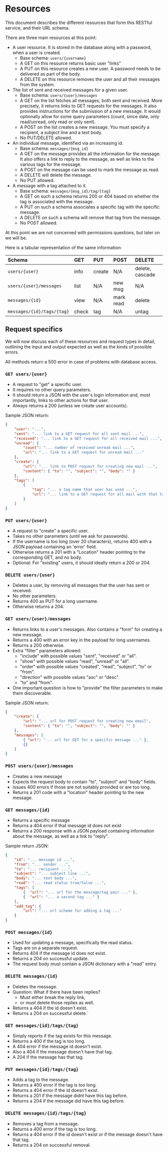 # Resources

This document describes the different resources that form this RESTful service, and their URL schema.

There are three main resources at this point:

- A user resource. It is stored in the database along with a password, when a user is created.
    - Base schema: `users/{username}`
    - A GET on this resource returns basic user "links"
    - A PUT on this resource creates a new user. A password needs to be delivered as part of the body.
    - A DELETE on this resource removes the user and all their messages from the system.
- The list of sent and received messages for a given user.
    - Base schema: `users/{user}/messages`
    - A GET on the list fetches all messages, both sent and received. More precisely, it returns links to GET requests for the messages. It also provides instructions for the submission of a new message. It would optionally allow for some query parameters (count, since date, only read/unread, only read or only sent).
    - A POST on the list creates a new message. You must specify a recipient, a subject line and a text body.
    - No PUT/DELETE allowed.
- An individual message, identified via an increasing id.
    - Base schema: `messages/{msg_id}`
    - A GET on the message provides all the information for the message. It also offers a link to reply to the message, as well as links to the various tags for the message.
    - A POST on the message can be used to mark the message as read.
    - A DELETE will delete the message.
    - No PUT allowed.
- A message with a tag attached to it.
    - Base schema: `messages/{msg_id}/tag/{tag}`
    - A GET on such a schema returns 200 or 404 based on whether the tag is associated with the message.
    - A PUT on such a schema associates a specific tag with the specific message.
    - A DELETE on such a schema will remove that tag from the message.
    - No POST allowed.

At this point we are not concerned with permissions questions, but later on we will be.

Here is a tabular representation of the same information:

| Schema                     | GET   | PUT    | POST      | DELETE          |
| :-----------------------   | :---- | :--    | :-------- | :-------------- |
| `users/{user}`             | info  | create | N/A       | delete, cascade |
| `users/{user}/messages`    | list  | N/A    | new msg   | N/A             |
| `messages/{id}`            | view  | N/A    | mark read | delete          |
| `messages/{id}/tags/{tag}` | check | tag    | N/A       | untag           |

## Request specifics

We will now discuss each of these resources and request types in detail, outlining the input and output expected as well as the kinds of possible errors.

All methods return a 500 error in case of problems with database access.

### `GET users/{user}`

- A request to "get" a specific user.
- It requires no other query parameters.
- It should return a JSON with the user's login information and, most importantly, links to other actions for that user.
- Always returns a 200 (unless we create user accounts).

Sample JSON return:
```json
{
    "user": "...",
    "sent": "... link to a GET request for all sent mail ...",
    "received": "... link to a GET request for all received mail ...",
    "unread": {
        "count": "... number of received unread mail ...",
        "url": "... link to a GET request for unread mail ..."
    },
    "create": {
        "url": "... link to POST request for creating new mail ...",
        "content": { "to": "", "subject": "", "body": "" }
    },
    "tags": [
        {
            "tag": "... a tag name that user has used ...",
            "url": "... link to a GET request for all mail with that tag ..."
        }
    ]
}
```

### `PUT users/{user}`

- A request to "create" a specific user.
- Takes no other parameters (until we ask for passwords).
- If the username is too long (over 20 characters), returns 400 with a JSON payload containing an 'error' field.
- Otherwise returns a 201 with a "Location" header pointing to the corresponding GET, and no body.
- Optional: For "existing" users, it should ideally return a 200 or 204.

### `DELETE users/{user}`

- Deletes a user, by removing all messages that the user has sent or received.
- No other parameters.
- Returns 400 as PUT for a long username.
- Otherwise returns a 204.

### `GET users/{user}/messages`

- Returns links to a user's messages. Also contains a "form" for creating a new message.
- Returns a 400 with an error key in the payload for long usernames.
- Returns a 200 otherwise.
- Extra "filter" parameters allowed:
    - "include" with possible values "sent", "received" or "all".
    - "show" with possible values "read", "unread" or "all".
    - "order" with possible values "created", "read", "subject", "to" or "from".
    - "direction" with possible values "asc" or "desc".
    - "to" and "from".
- One important question is how to "provide" the filter parameters to make them discoverable.

Sample JSON return:
```json
{
    "create": {
        "url": "... url for POST request for creating new email",
        "content": { "to": "", "subject": "", "body": "" }
    },
    "messages": [
        { "url": "... url for GET for a specific message ..." },
        {}
    ]
}
```

### `POST users/{user}/messages`

- Creates a new message
- Expects the request body to contain "to", "subject" and "body" fields.
- Issues 400 errors if those are not suitably provided or are too long.
- Returns a 201 code with a "location" header pointing to the new message.

### `GET messages/{id}`

- Returns a specific message
- Returns a 404 error if that message id does not exist
- Returns a 200 response with a JSON payload containing information about the message, as well as a link to "reply".

Sample return JSON:
```json
{
    "id": "... message id ...",
    "from": "... sender ...",
    "to": "... recipient ...",
    "subject": "... subject line ...",
    "body": "... text body ...",
    "read": "... read status true/false ...",
    "tags": [
        {  "url": "... url for the message/tag pair ..." },
        {  "url": "... a second tag ..." }
    ],
    "add_tag": {
        "url": "... url scheme for adding a tag ..."
    }
}
```

### `POST messages/{id}`

- Used for updating a message, specifically the read status.
- Tags are on a separate request.
- Returns 404 if the message id does not exist.
- Returns a 204 on successful update.
- The request body must contain a JSON dictionary with a "read" entry.

### `DELETE messages/{id}`

- Deletes the message.
- Question: What if there have been replies?
    - Must either break the reply link,
    - or must delete those replies as well.
- Returns a 404 if the id doesn't exist.
- Returns a 204 on successful delete.`

### `GET messages/{id}/tags/{tag}`

- Simply reports if the tag exists for this message.
- Returns a 400 if the tag is too long.
- A 404 error if the message id doesn't exist.
- Also a 404 if the message doesn't have that tag.
- A 204 if the message has that tag.

### `PUT messages/{id}/tags/{tag}`

- Adds a tag to the message.
- Returns a 400 error if the tag is too long.
- Returns a 404 error if the id doesn't exist.
- Returns a 201 if the message didnt have this tag before.
- Returns a 204 if the message did have this tag before.

### `DELETE messages/{id}/tags/{tag}`

- Removes a tag from a message.
- Returns a 400 error if the tag is too long.
- Returns a 404 error if the id doesn't exist or if the message doesn't have that tag.
- Returns a 204 on successful removal.
